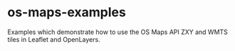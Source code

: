 # os-maps-examples
Examples which demonstrate how to use the OS Maps API ZXY and WMTS tiles in Leaflet and OpenLayers.
